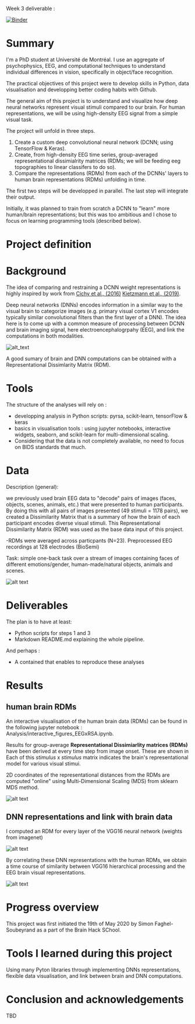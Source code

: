 Week 3 deliverable : 

[![Binder](https://mybinder.org/badge_logo.svg)](https://mybinder.org/v2/gh/brainhack-school2020/deep_representational_learning/master?filepath=%2Fanalysis%2Finteractive_figures_EEGxRSA.ipynb)

 
# Summary

I'm a PhD student at Université de Montréal. I use an aggregate of psychophysics, EEG, and computational techniques to understand individual differences in vision, specifically in object/face recognition.


The practical objectives of this project were to develop skills in Python, data visualisation and developping better coding habits with Github. 

The general aim of this project is to understand and visualize how deep neural networks represent visual stimuli compared to our brain. For human representations, we will be using high-density EEG signal from a simple visual task. 

 
The project will unfold in three steps. 

1) Create a custom deep convolutional neural network (DCNN; using  TensorFlow & Keras). 
2) Create, from high-density EEG time series, group-averaged representational dissimialrity matrices (RDMs; we will be feeding eeg topographies to linear classifers to do so).
3) Compare the representations (RDMs) from each of the DCNNs' layers to human brain representations (RDMs) unfolding in time. 

The first two steps will be developped in parallel. The last step will integrate their output.

Initially, it was planned to train from scratch a DCNN to "learn" more human/brain representations; but this was too ambitious and I chose to focus on learning programming tools (described below).

# Project definition
# Background

The idea of comparing and restraining a DCNN  weight representations is highly inspired by work from [Cichy et al., (2016)](https://www.nature.com/articles/srep27755)
[Kietzmann et al., (2019)](https://www.pnas.org/content/116/43/21854).


Deep neural networks (DNNs) encodes information in a similar way to the visual brain to categorize images (e.g. primary visual cortex V1 encodes typically similar convolutional filters than the first layer of a DNN). 
The idea here is to come up with a common measure of processing between DCNN and brain imaging signal, here electroencephalogrpahy (EEG), and link the computations in both modalities. 

![alt_text](brain_dcnn_parallel.png)


A good sumary of brain and DNN computations can be obtained with a Representational Dissimlarity Matrix (RDM).


# Tools

The structure of the analyses will rely on :

- developping analysis in Python scripts: pyrsa, scikit-learn, tensorFlow & keras
- basics in visualisation tools : using jupyter notebooks, interactive widgets, seaborn, and scikit-learn for multi-dimensional scaling.  
- Considering that the data is not completely available, no need to focus on BIDS standards that much.

# Data

Description (general): 

we previously used brain EEG data to "decode" pairs of images (faces, objects, scenes, animals, etc.) that were presented to human participants.
By doing this with all pairs of images presented (49 stimuli = 1178 pairs), we created a Dissimilarity Matrix that is a summary of how the brain of each participant encodes diverse visual stimuli.
This Representational Dissimilarity Matrix (RDM) was used as the base data input of this project.

-RDMs were averaged across particpants (N=23). Preprocessed EEG recordings at 128 electrodes (BioSemi)

Task: simple one-back task over a stream of images containing faces of different emotions/gender, human-made/natural objects, animals and scenes. 

![alt text](methods_eeg_oneback.png)


# Deliverables

The plan is to have at least: 


- Python scripts for steps 1 and 3
- Markdown README.md explaining the whole pipeline.

And perhaps :

- A contained that enables to reproduce these analyses

# Results
## human brain RDMs

An interactive visualisation of the human brain data (RDMs) can be found in the following jupyter notebook : Analysis/interactive_figures_EEGxRSA.ipynb.


Results for group-average **Representational Dissimiarlity matrices (RDMs)** have been derived at every time step from image onset. These are shown in 
Each of this *stimulus* x *stimulus* matrix indicates the brain's representational model for various visual stimui.

2D coordinates of the representational distances from the RDMs are computed  "online" using Multi-Dimensional Scaling (MDS) from sklearn MDS method.

![alt text](interactive_RSA_time_MDS.gif)




## DNN representations and link with brain data

I computed an RDM for every layer of the VGG16 neural network (weights from imagenet)

![alt text](dcnn_rdms_only.png)



By correlating these DNN representations with the human RDMs, we obtain a time course of similarity between VGG16 hierarchical processing and the EEG brain visual representations.


![alt text](/analysis/models/models_rdm_visualisation/brain_x_vgg16_timecourse.png)


# Progress overview
 This project was first initiated the 19th of May 2020 by Simon Faghel-Soubeyrand as a part of the Brain Hack SChool.


# Tools I learned during this project

  Using many Pyton libraries through implementing DNNs representations, flexible data visualisation, and link between brain and DNN computations. 


# Conclusion and acknowledgements
 TBD
